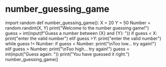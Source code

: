 # number_guessing_game
import random
def number_guessing_game():
 X = 20
 Y = 50
 Number = random.randint(X, Y)
 print("Welcome to the number guessing game!")
 guess = int(input(f"Guess a number between {X} and {Y}: "))
 if guess < X:
 print("enter the valid number")
 elif guess >Y:
 print("enter the valid number")
 while guess != Number:
 if guess < Number:
 print("\nToo low... try again!")
 elif guess > Number:
 print("\nToo high... try again!")
 guess = int(input("Guess again: "))
 print("You have guessed it right.")
number_guessing_game()
